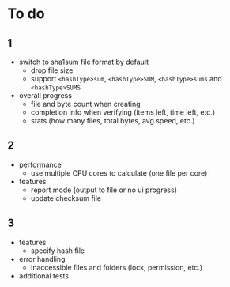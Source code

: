 # To do

## 1
- switch to sha1sum file format by default
  - drop file size
  - support `<hashType>sum`, `<hashType>SUM`, `<hashType>sums` and `<hashType>SUMS`
- overall progress
  - file and byte count when creating
  - completion info when verifying (items left, time left, etc.)
  - stats (how many files, total bytes, avg speed, etc.)

## 2
- performance
  - use multiple CPU cores to calculate (one file per core)
- features
  - report mode (output to file or no ui progress)
  - update checksum file

## 3
- features
  - specify hash file
- error handling
  - inaccessible files and folders (lock, permission, etc.)
- additional tests
